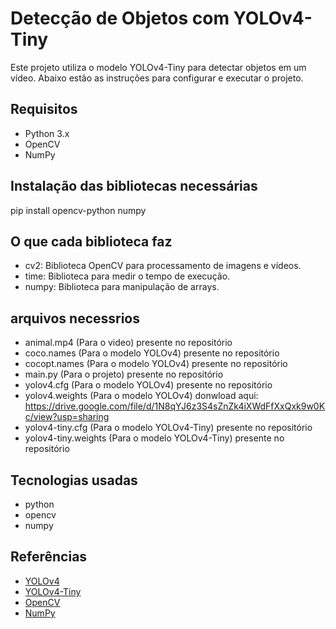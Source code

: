 # Detecção de Objetos com YOLOv4-Tiny

Este projeto utiliza o modelo YOLOv4-Tiny para detectar objetos em um vídeo. Abaixo estão as instruções para configurar e executar o projeto.

## Requisitos

- Python 3.x
- OpenCV
- NumPy

## Instalação das bibliotecas necessárias

pip install opencv-python numpy

## O que cada biblioteca faz
- cv2: Biblioteca OpenCV para processamento de imagens e vídeos.
- time: Biblioteca para medir o tempo de execução.
- numpy: Biblioteca para manipulação de arrays.

## arquivos necessrios

- animal.mp4 (Para o video) presente no repositório
- coco.names (Para o modelo YOLOv4) presente no repositório
- cocopt.names (Para o modelo YOLOv4) presente no repositório
- main.py (Para o projeto) presente no repositório
- yolov4.cfg (Para o modelo YOLOv4) presente no repositório
- yolov4.weights (Para o modelo YOLOv4) donwload aqui: https://drive.google.com/file/d/1N8qYJ6z3S4sZnZk4iXWdFfXxQxk9w0Kc/view?usp=sharing
- yolov4-tiny.cfg (Para o modelo YOLOv4-Tiny) presente no repositório
- yolov4-tiny.weights (Para o modelo YOLOv4-Tiny) presente no repositório

## Tecnologias usadas

- python
- opencv
- numpy

## Referências

- [YOLOv4](https://github.com/AlexeyAB/darknet)
- [YOLOv4-Tiny](https://github.com/ultralytics/yolov4-tiny)
- [OpenCV](https://github.com/opencv/opencv)
- [NumPy](https://numpy.org/)




